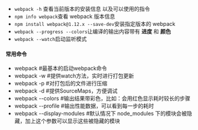 - `webpack -h` 查看当前版本的安装信息 以及可以使用的指令
- `npm info webpack`查看 webpack 版本信息
- `npm install webpack@1.12.x --save-dev`安装指定版本的 webpack
- `webpack --progress --colors`让编译的输出内容带有 **进度** 和 **颜色**
- `webpack --watch`启动监听模式




#### 常用命令

- webpack #最基本的启动webpack命令
- webpack -w #提供watch方法，实时进行打包更新
- webpack -p #对打包后的文件进行压缩
- webpack -d #提供SourceMaps，方便调试
- webpack --colors #输出结果带彩色，比如：会用红色显示耗时较长的步骤
- webpack --profile #输出性能数据，可以看到每一步的耗时
- webpack --display-modules #默认情况下 node_modules 下的模块会被隐藏，加上这个参数可以显示这些被隐藏的模块
